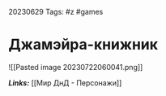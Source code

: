 20230629
Tags: #z #games 
# Джамэйра-книжник

![[Pasted image 20230722060041.png]]

***Links:*** [[Мир ДнД - Персонажи]]

